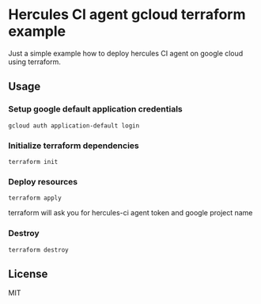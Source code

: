 # Hercules CI agent gcloud terraform example

Just a simple example how to deploy hercules CI agent on google cloud using
terraform.

## Usage

### Setup google default application credentials

```
gcloud auth application-default login
```

### Initialize terraform dependencies

```
terraform init
```

### Deploy resources

```
terraform apply
```

terraform will ask you for hercules-ci agent token and google project name

### Destroy

```
terraform destroy
```

## License

MIT
